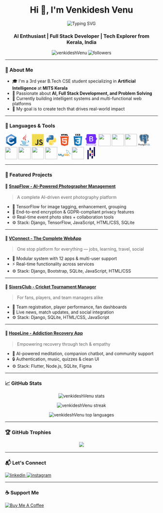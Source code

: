 <h1 align="center">Hi 👋, I'm Venkidesh Venu</h1><p align="center">
  <img src="https://readme-typing-svg.demolab.com?font=Fira+Code&weight=600&size=22&pause=1000&color=3584E3&center=true&vCenter=true&random=false&width=435&lines=AI+Developer;Full+Stack+Developer;Problem+Solver;Continuous+Learner" alt="Typing SVG" />
</p>
<h3 align="center">AI Enthusiast | Full Stack Developer | Tech Explorer from Kerala, India</h3>



<p align="center">
  <img src="https://komarev.com/ghpvc/?username=venkideshVenu&label=Profile%20views&color=0e75b6&style=flat" alt="venkideshVenu" />
  <img src="https://img.shields.io/github/followers/venkideshVenu?label=Followers&style=social" alt="followers" />
</p>

---

### 🌟 About Me

- 🎓 I'm a 3rd year B.Tech CSE student specializing in **Artificial Intelligence** at **MITS Kerala**
- 🧠 Passionate about **AI, Full Stack Development, and Problem Solving**
- 🔧 Currently building intelligent systems and multi-functional web platforms
- 🎯 My goal is to create tech that drives real-world impact

---

### 🚀 Languages & Tools

<p align="left">
  <img src="https://raw.githubusercontent.com/devicons/devicon/master/icons/c/c-original.svg" width="40" height="40"/>
  <img src="https://raw.githubusercontent.com/devicons/devicon/master/icons/java/java-original.svg" width="40" height="40"/>
  <img src="https://raw.githubusercontent.com/devicons/devicon/master/icons/javascript/javascript-original.svg" width="40" height="40"/>
  <img src="https://raw.githubusercontent.com/devicons/devicon/master/icons/python/python-original.svg" width="40" height="40"/>
  <img src="https://raw.githubusercontent.com/devicons/devicon/master/icons/html5/html5-original-wordmark.svg" width="40" height="40"/>
  <img src="https://raw.githubusercontent.com/devicons/devicon/master/icons/css3/css3-original-wordmark.svg" width="40" height="40"/>
  <img src="https://raw.githubusercontent.com/devicons/devicon/master/icons/bootstrap/bootstrap-plain-wordmark.svg" width="40" height="40"/>
  <img src="https://www.vectorlogo.zone/logos/flutterio/flutterio-icon.svg" width="40" height="40"/>
  <img src="https://www.vectorlogo.zone/logos/dartlang/dartlang-icon.svg" width="40" height="40"/>
  <img src="https://www.vectorlogo.zone/logos/sqlite/sqlite-icon.svg" width="40" height="40"/>
  <img src="https://raw.githubusercontent.com/devicons/devicon/master/icons/postgresql/postgresql-original-wordmark.svg" width="40" height="40"/>
  <img src="https://cdn.worldvectorlogo.com/logos/django.svg" width="40" height="40"/>
  <img src="https://www.vectorlogo.zone/logos/figma/figma-icon.svg" width="40" height="40"/>
  <img src="https://www.vectorlogo.zone/logos/git-scm/git-scm-icon.svg" width="40" height="40"/>
  <img src="https://cdn.worldvectorlogo.com/logos/arduino-1.svg" width="40" height="40"/>
  <img src="https://raw.githubusercontent.com/devicons/devicon/master/icons/mysql/mysql-original-wordmark.svg" width="40" height="40"/>
  <img src="https://www.vectorlogo.zone/logos/tensorflow/tensorflow-icon.svg" width="40" height="40"/>
  <img src="https://raw.githubusercontent.com/devicons/devicon/master/icons/pandas/pandas-original.svg" width="40" height="40"/>
</p>

---

### 📌 Featured Projects

#### 🔹 [SnapFlow - AI-Powered Photographer Management](https://github.com/venkideshVenu/SnapFlow----From-Clicks-to-Memories)
> A complete AI-driven event photography platform  
- 🧠 TensorFlow for image tagging, enhancement, grouping  
- 🔐 End-to-end encryption & GDPR-compliant privacy features  
- 🌐 Real-time event photo sites + collaboration tools  
- ⚙️ Stack: Django, TensorFlow, JavaScript, HTML/CSS, SQLite

---

#### 🔹 [VConnect - The Complete WebApp](https://github.com/venkideshVenu/VConnect---The-Complete-WebApp/)
> One stop platform for everything — jobs, learning, travel, social  
- 🧩 Modular system with 12 apps & multi-user support  
- ⚡ Real-time functionality across services  
- ⚙️ Stack: Django, Bootstrap, SQLite, JavaScript, HTML/CSS

---

#### 🔹 [SixersClub - Cricket Tournament Manager](https://github.com/venkideshVenu/SixersClub)
> For fans, players, and team managers alike  
- 🏏 Team registration, player performance, fan dashboards  
- 📰 Live news, match updates, and social integration  
- ⚙️ Stack: Django, SQLite, HTML/CSS, JavaScript

---

#### 🔹 [HopeLine - Addiction Recovery App](https://github.com/iammnandu/HopeLine)
> Empowering recovery through tech & empathy  
- 🧘 AI-powered meditation, companion chatbot, and community support  
- 🔒 Authentication, music, quizzes & clean UI  
- ⚙️ Stack: Flutter, Node.js, SQLite, Figma

---

### 📈 GitHub Stats

<p align="center">
  <img src="https://github-readme-stats.vercel.app/api?username=venkideshVenu&show_icons=true&theme=radical" alt="venkideshVenu stats"/>
</p>
<p align="center">
  <img src="https://github-readme-streak-stats.herokuapp.com/?user=venkideshVenu&theme=dark" alt="venkideshVenu streak"/>
</p>
<p align="center">
  <img src="https://github-readme-stats.vercel.app/api/top-langs/?username=venkideshVenu&layout=compact&theme=dark" alt="venkideshVenu top languages"/>
</p>

---

### 🏆 GitHub Trophies

<p align="center">
  <img src="https://github-profile-trophy.vercel.app/?username=venkideshVenu&theme=darkhub&margin-w=15&margin-h=15"/>
</p>

---

### 📬 Let's Connect

<p>
  <a href="https://www.linkedin.com/in/venkidesh-venu" target="_blank">
    <img src="https://img.shields.io/badge/LinkedIn-blue?style=for-the-badge&logo=linkedin" alt="linkedin"/>
  </a>
  <a href="https://www.instagram.com/tec_no.phi_le" target="_blank">
    <img src="https://img.shields.io/badge/Instagram-pink?style=for-the-badge&logo=instagram" alt="instagram"/>
  </a>
</p>

---

### ☕ Support Me

<p>
  <a href="https://www.buymeacoffee.com/venkidesh" target="_blank">
    <img src="https://cdn.buymeacoffee.com/buttons/v2/default-yellow.png" width="200" alt="Buy Me A Coffee"/>
  </a>
</p>

